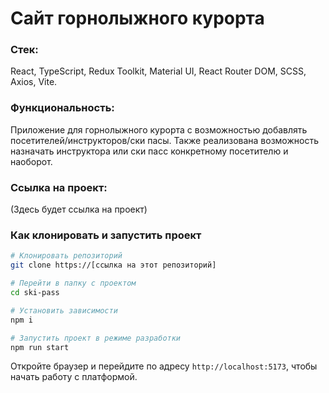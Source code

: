 # Сайт горнолыжного курорта

### Стек:

React, TypeScript, Redux Toolkit, Material UI, React Router DOM, SCSS, Axios, Vite.

### Функциональность:

Приложение для горнолыжного курорта с возможностью добавлять посетителей/инструкторов/ски пасы. Также реализована возможность назначать инструктора или ски пасс конкретному посетителю и наоборот.

### Ссылка на проект:

(Здесь будет ссылка на проект)

### Как клонировать и запустить проект

```bash
# Клонировать репозиторий
git clone https://[ссылка на этот репозиторий]

# Перейти в папку с проектом
cd ski-pass

# Установить зависимости
npm i

# Запустить проект в режиме разработки
npm run start

```

Откройте браузер и перейдите по адресу `http://localhost:5173`, чтобы начать работу с платформой.
